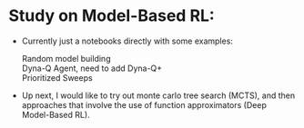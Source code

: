 # Study on Model-Based RL:

* Currently just a notebooks directly with some examples:

   Random model building  
   Dyna-Q Agent, need to add Dyna-Q+   
   Prioritized Sweeps  

* Up next, I would like to try out monte carlo tree search (MCTS), and then approaches that
involve the use of function approximators (Deep Model-Based RL).
